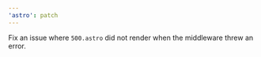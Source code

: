 ```yaml
---
'astro': patch
---
```


Fix an issue where `500.astro` did not render when the middleware threw an error.
